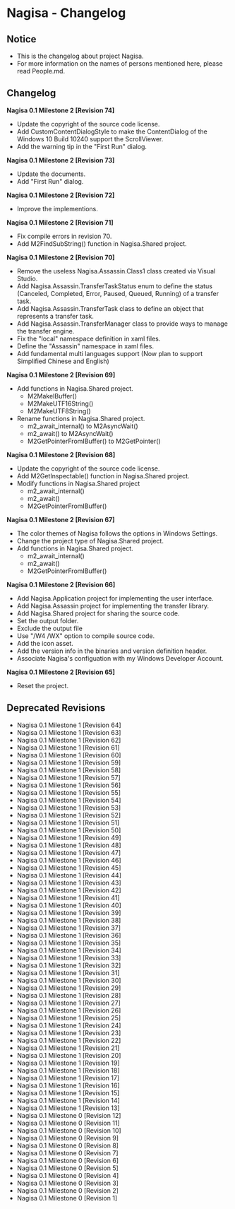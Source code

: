 ﻿# Nagisa - Changelog

## Notice
- This is the changelog about project Nagisa.
- For more information on the names of persons mentioned here, please read 
  People.md.

## Changelog

**Nagisa 0.1 Milestone 2 [Revision 74]**
- Update the copyright of the source code license.
- Add CustomContentDialogStyle to make the ContentDialog of the Windows 10 
  Build 10240 support the ScrollViewer.
- Add the warning tip in the "First Run" dialog.

**Nagisa 0.1 Milestone 2 [Revision 73]**
- Update the documents.
- Add "First Run" dialog.

**Nagisa 0.1 Milestone 2 [Revision 72]**
- Improve the implementions. 

**Nagisa 0.1 Milestone 2 [Revision 71]**
- Fix compile errors in revision 70.
- Add M2FindSubString() function in Nagisa.Shared project.

**Nagisa 0.1 Milestone 2 [Revision 70]**
- Remove the useless Nagisa.Assassin.Class1 class created via Visual Studio.
- Add Nagisa.Assassin.TransferTaskStatus enum to define the status (Canceled, 
  Completed, Error, Paused, Queued, Running) of a transfer task.
- Add Nagisa.Assassin.TransferTask class to define an object that represents a 
  transfer task.
- Add Nagisa.Assassin.TransferManager class to provide ways to manage the 
  transfer engine.
- Fix the "local" namespace definition in xaml files.
- Define the "Assassin" namespace in xaml files.
- Add fundamental multi languages support (Now plan to support Simplified 
  Chinese and English)

**Nagisa 0.1 Milestone 2 [Revision 69]** 
- Add functions in Nagisa.Shared project.
  - M2MakeIBuffer()
  - M2MakeUTF16String()
  - M2MakeUTF8String()
- Rename functions in Nagisa.Shared project.
  - m2_await_internal() to M2AsyncWait()
  - m2_await() to M2AsyncWait()
  - M2GetPointerFromIBuffer() to M2GetPointer()

**Nagisa 0.1 Milestone 2 [Revision 68]** 
- Update the copyright of the source code license.
- Add M2GetInspectable() function in Nagisa.Shared project.
- Modify functions in Nagisa.Shared project
  - m2_await_internal()
  - m2_await()
  - M2GetPointerFromIBuffer()

**Nagisa 0.1 Milestone 2 [Revision 67]** 
- The color themes of Nagisa follows the options in Windows Settings.
- Change the project type of Nagisa.Shared project.
- Add functions in Nagisa.Shared project.
  - m2_await_internal()
  - m2_await()
  - M2GetPointerFromIBuffer()

**Nagisa 0.1 Milestone 2 [Revision 66]** 
- Add Nagisa.Application project for implementing the user interface.
- Add Nagisa.Assassin project for implementing the transfer library.
- Add Nagisa.Shared project for sharing the source code.
- Set the output folder.
- Exclude the output file
- Use "/W4 /WX" option to compile source code.
- Add the icon asset.
- Add the version info in the binaries and version definition header.
- Associate Nagisa's configuation with my Windows Developer Account.

**Nagisa 0.1 Milestone 2 [Revision 65]** 
- Reset the project.

## Deprecated Revisions
- Nagisa 0.1 Milestone 1 [Revision 64]
- Nagisa 0.1 Milestone 1 [Revision 63]
- Nagisa 0.1 Milestone 1 [Revision 62]
- Nagisa 0.1 Milestone 1 [Revision 61]
- Nagisa 0.1 Milestone 1 [Revision 60]
- Nagisa 0.1 Milestone 1 [Revision 59]
- Nagisa 0.1 Milestone 1 [Revision 58]
- Nagisa 0.1 Milestone 1 [Revision 57]
- Nagisa 0.1 Milestone 1 [Revision 56]
- Nagisa 0.1 Milestone 1 [Revision 55]
- Nagisa 0.1 Milestone 1 [Revision 54]
- Nagisa 0.1 Milestone 1 [Revision 53]
- Nagisa 0.1 Milestone 1 [Revision 52]
- Nagisa 0.1 Milestone 1 [Revision 51]
- Nagisa 0.1 Milestone 1 [Revision 50]
- Nagisa 0.1 Milestone 1 [Revision 49]
- Nagisa 0.1 Milestone 1 [Revision 48]
- Nagisa 0.1 Milestone 1 [Revision 47]
- Nagisa 0.1 Milestone 1 [Revision 46]
- Nagisa 0.1 Milestone 1 [Revision 45]
- Nagisa 0.1 Milestone 1 [Revision 44]
- Nagisa 0.1 Milestone 1 [Revision 43]
- Nagisa 0.1 Milestone 1 [Revision 42]
- Nagisa 0.1 Milestone 1 [Revision 41]
- Nagisa 0.1 Milestone 1 [Revision 40]
- Nagisa 0.1 Milestone 1 [Revision 39]
- Nagisa 0.1 Milestone 1 [Revision 38]
- Nagisa 0.1 Milestone 1 [Revision 37]
- Nagisa 0.1 Milestone 1 [Revision 36]
- Nagisa 0.1 Milestone 1 [Revision 35]
- Nagisa 0.1 Milestone 1 [Revision 34]
- Nagisa 0.1 Milestone 1 [Revision 33]
- Nagisa 0.1 Milestone 1 [Revision 32]
- Nagisa 0.1 Milestone 1 [Revision 31]
- Nagisa 0.1 Milestone 1 [Revision 30]
- Nagisa 0.1 Milestone 1 [Revision 29]
- Nagisa 0.1 Milestone 1 [Revision 28]
- Nagisa 0.1 Milestone 1 [Revision 27]
- Nagisa 0.1 Milestone 1 [Revision 26]
- Nagisa 0.1 Milestone 1 [Revision 25]
- Nagisa 0.1 Milestone 1 [Revision 24]
- Nagisa 0.1 Milestone 1 [Revision 23]
- Nagisa 0.1 Milestone 1 [Revision 22]
- Nagisa 0.1 Milestone 1 [Revision 21]
- Nagisa 0.1 Milestone 1 [Revision 20]
- Nagisa 0.1 Milestone 1 [Revision 19]
- Nagisa 0.1 Milestone 1 [Revision 18]
- Nagisa 0.1 Milestone 1 [Revision 17]
- Nagisa 0.1 Milestone 1 [Revision 16]
- Nagisa 0.1 Milestone 1 [Revision 15]
- Nagisa 0.1 Milestone 1 [Revision 14]
- Nagisa 0.1 Milestone 1 [Revision 13]
- Nagisa 0.1 Milestone 0 [Revision 12]
- Nagisa 0.1 Milestone 0 [Revision 11]
- Nagisa 0.1 Milestone 0 [Revision 10]
- Nagisa 0.1 Milestone 0 [Revision 9]
- Nagisa 0.1 Milestone 0 [Revision 8]
- Nagisa 0.1 Milestone 0 [Revision 7]
- Nagisa 0.1 Milestone 0 [Revision 6]
- Nagisa 0.1 Milestone 0 [Revision 5]
- Nagisa 0.1 Milestone 0 [Revision 4]
- Nagisa 0.1 Milestone 0 [Revision 3]
- Nagisa 0.1 Milestone 0 [Revision 2]
- Nagisa 0.1 Milestone 0 [Revision 1]
